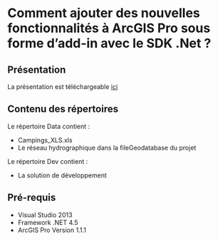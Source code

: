 # Comment ajouter des nouvelles fonctionnalités à ArcGIS Pro sous forme d’add-in avec le SDK .Net ?

## Présentation
 La présentation est téléchargeable [ici](./Présentation/ArcGISPro_DotNetSDK_SIG_2015.pdf)

## Contenu des répertoires
Le répertoire Data contient :     
- Campings_XLS.xls
- Le réseau hydrographique dans la fileGeodatabase du projet

Le répertoire Dev contient :
- La solution de développement 	

## Pré-requis
-	Visual Studio 2013
-	Framework .NET 4.5
-	ArcGIS Pro Version 1.1.1
